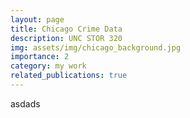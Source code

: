 ```yaml
---
layout: page
title: Chicago Crime Data
description: UNC STOR 320
img: assets/img/chicago_background.jpg
importance: 2
category: my work
related_publications: true
---
```


asdads
